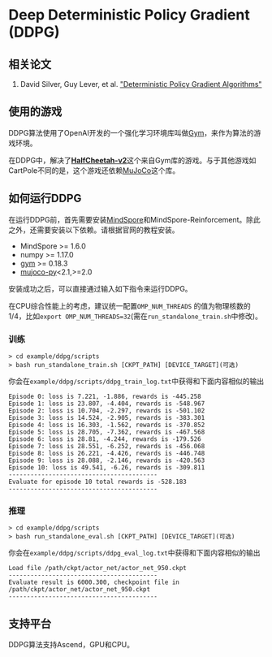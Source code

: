 # Deep Deterministic Policy Gradient (DDPG)

## 相关论文

1. David Silver, Guy Lever, et al. ["Deterministic Policy Gradient Algorithms"](https://proceedings.mlr.press/v32/silver14.pdf)

## 使用的游戏

DDPG算法使用了OpenAI开发的一个强化学习环境库叫做[Gym](https://github.com/openai/gym)，来作为算法的游戏环境。

在DDPG中，解决了[**HalfCheetah-v2**](https://gym.openai.com/envs/HalfCheetah-v2/)这个来自Gym库的游戏。与于其他游戏如CartPole不同的是，这个游戏还依赖[MuJoCo](https://github.com/openai/mujoco-py)这个库。

## 如何运行DDPG

在运行DDPG前，首先需要安装[MindSpore](https://www.mindspore.cn/install)和MindSpore-Reinforcement。除此之外，还需要安装以下依赖。请根据官网的教程安装。

- MindSpore >= 1.6.0
- numpy >= 1.17.0
- [gym](https://github.com/openai/gym) >= 0.18.3
- [mujoco-py](https://github.com/openai/mujoco-py)<2.1,>=2.0

安装成功之后，可以直接通过输入如下指令来运行DDPG。

在CPU综合性能上的考虑，建议统一配置`OMP_NUM_THREADS` 的值为物理核数的1/4，比如`export OMP_NUM_THREADS=32`(需在`run_standalone_train.sh`中修改)。

### 训练

```shell
> cd example/ddpg/scripts
> bash run_standalone_train.sh [CKPT_PATH] [DEVICE_TARGET](可选)
```

你会在`example/ddpg/scripts/ddpg_train_log.txt`中获得和下面内容相似的输出

```shell
Episode 0: loss is 7.221, -1.886, rewards is -445.258
Episode 1: loss is 23.807, -4.404, rewards is -548.967
Episode 2: loss is 10.704, -2.297, rewards is -501.102
Episode 3: loss is 14.524, -2.905, rewards is -383.301
Episode 4: loss is 16.303, -1.562, rewards is -370.852
Episode 5: loss is 28.705, -7.362, rewards is -467.568
Episode 6: loss is 28.81, -4.244, rewards is -179.526
Episode 7: loss is 28.551, -6.252, rewards is -456.068
Episode 8: loss is 26.221, -4.426, rewards is -446.748
Episode 9: loss is 28.088, -2.146, rewards is -420.563
Episode 10: loss is 49.541, -6.26, rewards is -309.811
-----------------------------------------
Evaluate for episode 10 total rewards is -528.183
-----------------------------------------
```

### 推理

```shell
> cd example/ddpg/scripts
> bash run_standalone_eval.sh [CKPT_PATH] [DEVICE_TARGET](可选)
```

你会在`example/ddpg/scripts/ddpg_eval_log.txt`中获得和下面内容相似的输出

```shell
Load file /path/ckpt/actor_net/actor_net_950.ckpt
-----------------------------------------
Evaluate result is 6000.300, checkpoint file in /path/ckpt/actor_net/actor_net_950.ckpt
-----------------------------------------
```

## 支持平台

DDPG算法支持Ascend，GPU和CPU。
